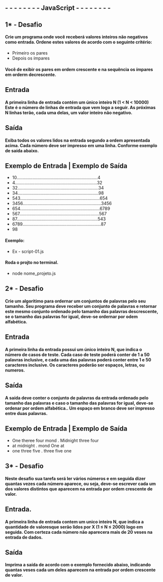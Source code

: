 ## - - - - - - - - JavaScript - - - - - - - - 
## 1* - Desafio
#### Crie um programa onde você receberá valores inteiros não negativos como entrada. Ordene estes valores de acordo com o seguinte critério:
- Primeiro os pares
- Depois os ímpares

#### Você de exibir os pares em ordem crescente e na sequência os ímpares em orderm decrescente.

## Entrada
#### A primeira linha de entrada contém um único inteiro N (1 < N < 10000) Este é o número de linhas de entrada que vem logo a seguir. As próximas N linhas terão, cada uma delas, um valor inteiro não negativo.

## Saída
#### Exiba todos os valores lidos na entrada segundo a ordem apresentada acima. Cada número deve ser impresso em uma linha. Conforme exemplo de saída abaixo.

## Exemplo de Entrada | Exemplo de Saída
- 10..................................................................4
- 4...................................................................32   
- 32..................................................................34 
- 34..................................................................98
- 543.................................................................654
- 3456................................................................3456
- 654.................................................................6789
- 567.................................................................567
- 87..................................................................543
- 6789................................................................87
- 98

#### Exemplo:
- Ex - script-01.js

#### Roda o projto no terminal.
- node nome_projeto.js


## 2* - Desafio

#### Crie um algoritimo para ordernar um conjuntos de palavras pelo seu tamanho. Seu programa deve receber um conjunto de palavras e retornar este mesmo conjunto ordenado pelo tamanho das palavras descrescente, se o tamanho das palavras for igual, deve-se ordernar por odem alfabética.

## Entrada

#### A primeira linha da entrada possui um único inteiro N, que indica o número de casos de teste. Cada caso de teste poderá conter de 1 a 50 palavras inclusive, e cada uma das palavras poderá conter entre 1 e 50 caracteres inclusive. Os caracteres poderão ser espaços, letras, ou numeros.

## Saída

#### A saída deve conter o conjunto de palavras da entrada ordenado pelo tamanho das palavras e caso o tamanho das palavras for igual, deve-se ordenar por ordem alfabética.. Um espaço em branco deve ser impresso entre duas palavras.


## Exemplo de Entrada | Exemplo de Saída
- One theree four mond . Midnight three four
- at midnight          . mond One at
- one three five       . three five one


## 3* - Desafio

#### Neste desafio sua tarefa será ler vários números e em seguida dizer quantas vezes cada número aparece, ou seja, deve-se escrever cada um dos valores distintos que aparecem na entrada por ordem crescente de valor.

## Entrada.

#### A primeira linha de entrada contem um unico inteiro N, que indica a quantidade de valoresque serão lidos por X (1 ≤ N ≤ 2000) logo em seguida. Com certeza cada número não aparecera mais de 20 veses na entrada de dados.

## Saída

#### Imprima a saída de acordo com o exemplo fornecido abaixo, indicando quantas veses cada um deles aparecem na entrada por ordem crescente de valor.















